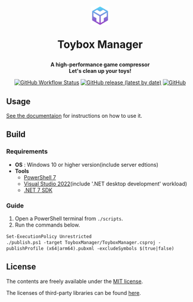 <p align="center">
    <h1 align="center">
        <img src="https://raw.githubusercontent.com/project-toybox/toybox-assets/main/images/toybox-icon.png" width="50" height="50">
        <p>Toybox Manager</p>
    </h1>
    <p align="center"><b>A high-performance game compressor<br>Let's clean up your toys!</b></p>
    <p align="center">
        <a target="_blank" href="https://github.com/project-toybox/toybox-manager/actions"><img alt="GitHub Workflow Status" src="https://img.shields.io/github/workflow/status/project-toybox/toybox-manager/Release"></a>
        <a target="_blank" href="https://github.com/project-toybox/toybox-manager/releases/latest"><img alt="GitHub release (latest by date)" src="https://img.shields.io/github/v/release/project-toybox/toybox-manager"></a>
        <a target="_blank" href="https://github.com/project-toybox/toybox-manager/blob/main/LICENSE"><img alt="GitHub" src="https://img.shields.io/github/license/project-toybox/toybox-manager"></a>
    </p>
</p>

## Usage
[See the documentaion](README.md) for instructions on how to use it.

## Build
### Requirements
 * __OS__ : Windows 10 or higher version(include server edtions)
 * __Tools__
   * [PowerShell 7](https://github.com/PowerShell/PowerShell)
   * [Visual Studio 2022](https://visualstudio.microsoft.com/)(include '.NET desktop development' workload)
   * [.NET 7 SDK](https://dotnet.microsoft.com/en-us/download)

### Guide
1. Open a PowerShell terminal from `./scripts`.
2. Run the commands below.
```pwsh
Set-ExecutionPolicy Unrestricted
./publish.ps1 -target ToyboxManager/ToyboxManager.csproj -publishProfile (x64|arm64).pubxml -excludeSymbols $(true|false)
```

## License
The contents are freely available under the [MIT license](http://opensource.org/licenses/MIT).

The licenses of third-party libraries can be found [here](https://github.com/project-toybox/toybox-manager/blob/main/docs/THIRD_PARTY_NOTICES.md).
